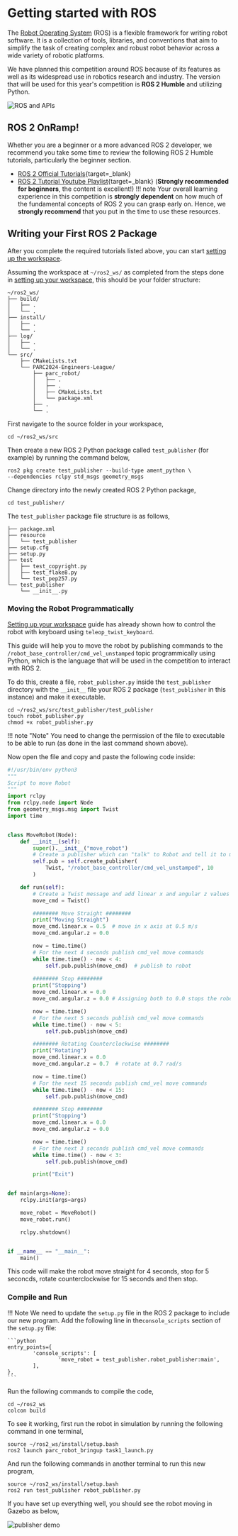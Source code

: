 # Getting started with ROS

The [Robot Operating System](https://www.ros.org/about-ros/) (ROS) is a flexible framework for writing robot software. It is a collection of tools, libraries, and conventions that aim to simplify the task of creating complex and robust robot behavior across a wide variety of robotic platforms.

We have planned this competition around ROS because of its features as well as its widespread use in robotics research and industry. The version that will be used for this year's competition is **ROS 2 Humble** and utilizing Python.

![ROS and APIs](assets/ros-apis.png)

## ROS 2 OnRamp!

Whether you are a beginner or a more advanced ROS 2 developer, we recommend you take some time to review the following ROS 2 Humble tutorials, particularly the beginner section.

* [ROS 2 Official Tutorials](https://docs.ros.org/en/humble/Tutorials.html){target=_blank}
* [ROS 2 Tutorial Youtube Playlist](https://www.youtube.com/playlist?list=PLLSegLrePWgJudpPUof4-nVFHGkB62Izy){target=_blank}  (**Strongly recommended for beginners**, the content is excellent!)
!!! note
    Your overall learning experience in this competition is **strongly dependent** on how much of the fundamental concepts of ROS 2 you can grasp early on. Hence, we **strongly recommend** that you put in the time to use these resources.

## Writing your First ROS 2 Package

After you complete the required tutorials listed above, you can start [setting up the workspace](../getting-started-tutorials/setting-up-your-workspace.md).

Assuming the workspace at `~/ros2_ws/` as completed from the steps done in [setting up your workspace](../getting-started-tutorials/setting-up-your-workspace.md),
this should be your folder structure:

```
~/ros2_ws/
├── build/
│   ├── .
│   └── .
├── install/
│   ├── .
│   └── .
├── log/
│   ├── .
│   └── .
└── src/
    ├── CMakeLists.txt
    └── PARC2024-Engineers-League/
        ├── parc_robot/
        │   ├── .
        │   ├── .
        │   ├── CMakeLists.txt
        │   └── package.xml
        ├── .
        └── .
```

<!-- First step is to create your solution folder in `~/ros2_ws/src/`, we can call it `parc_solutions` for instance. -->
<!-- ```shell -->
<!-- mkdir ~/ros2_ws/src/parc_solutions -->
<!-- ``` -->
<!-- Go inside the folder, -->
<!-- ```shell -->
<!-- cd ~/ros2_ws/src/parc_solutions -->
<!-- ``` -->

First navigate to the source folder in your workspace,
```shell
cd ~/ros2_ws/src
```

Then create a new ROS 2 Python package called `test_publisher` (for example) by running the command below,
```shell
ros2 pkg create test_publisher --build-type ament_python \
--dependencies rclpy std_msgs geometry_msgs
```

Change directory into the newly created ROS 2 Python package,

```shell
cd test_publisher/
```

The `test_publisher` package file structure is as follows,

```
├── package.xml
├── resource
│   └── test_publisher
├── setup.cfg
├── setup.py
├── test
│   ├── test_copyright.py
│   ├── test_flake8.py
│   └── test_pep257.py
└── test_publisher
    └── __init__.py
```

### Moving the Robot Programmatically

[Setting up your workspace](../getting-started-tutorials/setting-up-your-workspace.md) guide has already shown how to control the robot with keyboard using `teleop_twist_keyboard`.

This guide will help you to move the robot by publishing commands to the `/robot_base_controller/cmd_vel_unstamped` topic programmically using Python, which is the language that will be used in the competition to interact with ROS 2.

To do this, create a file, `robot_publisher.py` inside the `test_publisher` directory with the `__init__` file your ROS 2 package (`test_publisher` in this instance) and make it executable.

```shell
cd ~/ros2_ws/src/test_publisher/test_publisher
touch robot_publisher.py
chmod +x robot_publisher.py
```

!!! note "Note"
    You need to change the permission of the file to executable to be able to run (as done in the last command shown above).

Now open the file and copy and paste the following code inside:

```python
#!/usr/bin/env python3
"""
Script to move Robot
"""
import rclpy
from rclpy.node import Node
from geometry_msgs.msg import Twist
import time


class MoveRobot(Node):
    def __init__(self):
        super().__init__("move_robot")
        # Create a publisher which can "talk" to Robot and tell it to move
        self.pub = self.create_publisher(
            Twist, "/robot_base_controller/cmd_vel_unstamped", 10
        )

    def run(self):
        # Create a Twist message and add linear x and angular z values
        move_cmd = Twist()

        ######## Move Straight ########
        print("Moving Straight")
        move_cmd.linear.x = 0.5  # move in x axis at 0.5 m/s
        move_cmd.angular.z = 0.0

        now = time.time()
        # For the next 4 seconds publish cmd_vel move commands
        while time.time() - now < 4:
            self.pub.publish(move_cmd)  # publish to robot
            
        ######## Stop ########
        print("Stopping")
        move_cmd.linear.x = 0.0
        move_cmd.angular.z = 0.0 # Assigning both to 0.0 stops the robot

        now = time.time()
        # For the next 5 seconds publish cmd_vel move commands
        while time.time() - now < 5:
            self.pub.publish(move_cmd)

        ######## Rotating Counterclockwise ########
        print("Rotating")
        move_cmd.linear.x = 0.0
        move_cmd.angular.z = 0.7  # rotate at 0.7 rad/s

        now = time.time()
        # For the next 15 seconds publish cmd_vel move commands
        while time.time() - now < 15:
            self.pub.publish(move_cmd)

        ######## Stop ########
        print("Stopping")
        move_cmd.linear.x = 0.0
        move_cmd.angular.z = 0.0

        now = time.time()
        # For the next 3 seconds publish cmd_vel move commands
        while time.time() - now < 3:
            self.pub.publish(move_cmd)

        print("Exit")


def main(args=None):
    rclpy.init(args=args)

    move_robot = MoveRobot()
    move_robot.run()

    rclpy.shutdown()


if __name__ == "__main__":
    main()
```


This code will make the robot move straight for 4 seconds, stop for 5 seconcds, rotate counterclockwise for 15 seconds and then stop.

### Compile and Run

!!! Note 
    We need to update the `setup.py` file in the ROS 2 package to include our new program. Add the following line in the`console_scripts` section of the `setup.py` file:

    ```python
    entry_points={
            'console_scripts': [
                    'move_robot = test_publisher.robot_publisher:main',
            ],
    },
    ```

Run the following commands to compile the code,

```shell
cd ~/ros2_ws
colcon build
```

To see it working, first run the robot in simulation by running the following command in one terminal,

```shell
source ~/ros2_ws/install/setup.bash
ros2 launch parc_robot_bringup task1_launch.py
```

And run the following commands in another terminal to run this new program,

```shell
source ~/ros2_ws/install/setup.bash
ros2 run test_publisher robot_publisher.py
```

If you have set up everything well, you should see the robot moving in Gazebo as below,

![publisher demo](assets/getting_started_demo.gif)

<!-- ## Extra Resources

If you want to learn more about ROS, you can check out the following resources:

- [ROS Tutorials](http://wiki.ros.org/ROS/Tutorials){target=_blank}  - Official ROS tutorials
- [ROS Tutorial YouTube Playlist](https://www.youtube.com/playlist?list=PLLSegLrePWgIbIrA4iehUQ-impvIXdd9Q){target=_blank}  - YouTube playlist of ROS tutorials. This is a good resource if you prefer to learn by watching videos. -->
